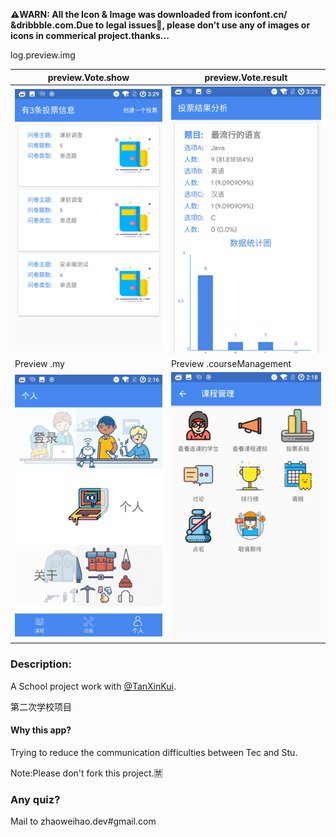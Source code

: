 **⚠️WARN: All the Icon & Image was downloaded from iconfont.cn/ &dribbble.com.Due to legal issues📖, please don't use any of images or icons in commerical project.thanks...**

log.preview.img

| preview.Vote.show         | preview.Vote.result       |
| ------------------------- | ------------------------- |
| ![](./preview/vote_1.png) | ![](./preview/vote_2.png) |
| Preview .my               | Preview .courseManagement |
| ![](./preview/my.png)     | ![](./preview/mana.png)   |

### Description:

A School project work with [@TanXinKui](https://github.com/TanXinKui).

第二次学校项目

#### Why this app?

Trying to reduce the communication difficulties between Tec and Stu.

Note:Please don't fork this project.🈲️

### Any quiz? 

Mail to zhaoweihao.dev#gmail.com